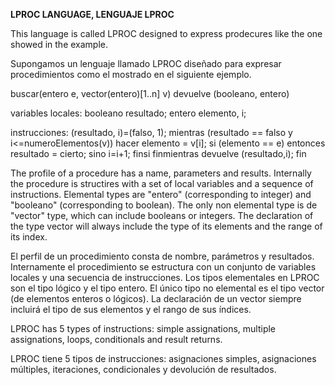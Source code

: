 **LPROC LANGUAGE, LENGUAJE LPROC**

This language is called LPROC designed to express prodecures like the one
showed in the example.

Supongamos un lenguaje llamado LPROC diseñado para expresar procedimientos como
el mostrado en el siguiente ejemplo.


buscar(entero e, vector(entero)[1..n] v) devuelve (booleano, entero)

variables locales:
 booleano resultado;
 entero elemento, i;
 
instrucciones:
 (resultado, i)=(falso, 1);
 mientras (resultado == falso y i<=numeroElementos(v)) hacer
 elemento = v[i];
 si (elemento == e) entonces
 resultado = cierto;
 sino
 i=i+1;
 finsi
 finmientras
 devuelve (resultado,i);
fin



The profile of a procedure has a name, parameters and results.
Internally the procedure is structires with a set of local variables and
a sequence of instructions. Elemental types are "entero" (corresponding to
integer) and "booleano" (corresponding to boolean). The only non elemental type
is de "vector" type, which can include booleans or integers. The declaration
of the type vector will always include the type of its elements and the range
of its index.

El perfil de un procedimiento consta de nombre, parámetros y resultados. 
Internamente el procedimiento se estructura con un conjunto de variables 
locales y una secuencia de instrucciones. Los tipos elementales en LPROC son 
el tipo lógico y el tipo entero. El único tipo no elemental es el tipo vector 
(de elementos enteros o lógicos). La declaración de un vector siempre
incluirá el tipo de sus elementos y el rango de sus índices. 

LPROC has 5 types of instructions: simple assignations, multiple assignations,
loops, conditionals and result returns.

LPROC tiene 5 tipos de instrucciones:
asignaciones simples, asignaciones múltiples, iteraciones, condicionales y 
devolución de resultados. 




